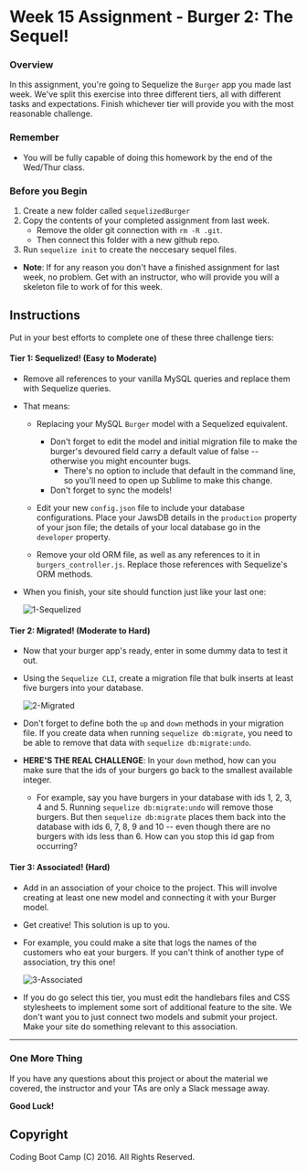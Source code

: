 # Week 15 Assignment - Burger 2: The Sequel!

### Overview
In this assignment, you're going to Sequelize the `Burger` app you made last week. We've split this exercise into three different tiers, all with different tasks and expectations. Finish whichever tier will provide you with the most reasonable challenge.

### Remember

* You will be fully capable of doing this homework by the end of the Wed/Thur class.

### Before you Begin
1. Create a new folder called `sequelizedBurger`
2. Copy the contents of your completed assignment from last week.
	* Remove the older git connection with `rm -R .git`. 
	* Then connect this folder with a new github repo.
3. Run `sequelize init` to create the neccesary sequel files.

* **Note**: If for any reason you don't have a finished assignment for last week, no problem. Get with an instructor, who will provide you will a skeleton file to work of for this week.

## Instructions 
Put in your best efforts to complete one of these three challenge tiers:


#### Tier 1: Sequelized! (Easy to Moderate)

* Remove all references to your vanilla MySQL queries and replace them with Sequelize queries.

* That means:
	* Replacing your MySQL `Burger` model with a Sequelized equivalent.
		* Don't forget to edit the model and initial migration file to make the burger's devoured field carry a default value of false -- otherwise you might encounter bugs.
			* There's no option to include that default in the command line, so you'll need to open up Sublime to make this change. 
		* Don't forget to sync the models!

	* Edit your new `config.json` file to include your database configurations. Place your JawsDB details in the `production` property of your json file; the details of your local database go in the `developer` property.

	* Remove your old ORM file, as well as any references to it in `burgers_controller.js`. Replace those references with Sequelize's ORM methods.

* When you finish, your site should function just like your last one:
	
	![1-Sequelized](Images/1-Sequelized.jpg)


#### Tier 2: Migrated! (Moderate to Hard)

* Now that your burger app's ready, enter in some dummy data to test it out.

* Using the `Sequelize CLI`, create a migration file that bulk inserts at least five burgers into your database. 

	![2-Migrated](Images/2-Migrated.jpg)

* Don't forget to define both the `up` and `down` methods in your migration file. If you create data when running `sequelize db:migrate`, you need to be able to remove that data with `sequelize db:migrate:undo`.

* **HERE'S THE REAL CHALLENGE**: In your `down` method, how can you make sure that the ids of your burgers go back to the smallest available integer.
	* For example, say you have burgers in your database with ids 1, 2, 3, 4 and 5. Running `sequelize db:migrate:undo` will remove those burgers. But then `sequelize db:migrate` places them back into the database with ids 6, 7, 8, 9 and 10 -- even though there are no burgers with ids less than 6. How can you stop this id gap from occurring?


#### Tier 3: Associated! (Hard)

* Add in an association of your choice to the project. This will involve creating at least one new model and connecting it with your Burger model.

* Get creative! This solution is up to you.

* For example, you could make a site that logs the names of the customers who eat your burgers. If you can't think of another type of association, try this one!

	![3-Associated](Images/3-Associated.jpg)

* If you do go select this tier, you must edit the handlebars files and CSS stylesheets to implement some sort of additional feature to the site. We don't want you to just connect two models and submit your project. Make your site do something relevant to this association.


-------
### One More Thing
If you have any questions about this project or about the material we covered, the instructor and your TAs are only a Slack message away.

**Good Luck!**

## Copyright
Coding Boot Camp (C) 2016. All Rights Reserved.
